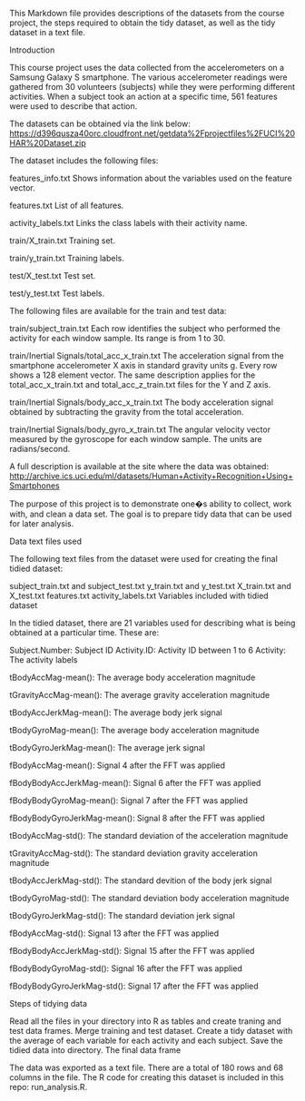 This Markdown file provides descriptions of the datasets from the course project, the steps required to obtain the tidy dataset, as well as the tidy dataset in a text file.

Introduction

This course project uses the data collected from the accelerometers on a Samsung Galaxy S smartphone. The various accelerometer readings were gathered from 30 volunteers (subjects) while they were performing different activities. When a subject took an action at a specific time, 561 features were used to describe that action.

The datasets can be obtained via the link below: https://d396qusza40orc.cloudfront.net/getdata%2Fprojectfiles%2FUCI%20HAR%20Dataset.zip

The dataset includes the following files:

features_info.txt Shows information about the variables used on the feature vector.

features.txt List of all features.

activity_labels.txt Links the class labels with their activity name.

train/X_train.txt Training set.

train/y_train.txt Training labels.

test/X_test.txt Test set.

test/y_test.txt Test labels.

The following files are available for the train and test data:

train/subject_train.txt Each row identifies the subject who performed the activity for each window sample. Its range is from 1 to 30.

train/Inertial Signals/total_acc_x_train.txt The acceleration signal from the smartphone accelerometer X axis in standard gravity units g. Every row shows a 128 element vector. The same description applies for the total_acc_x_train.txt and total_acc_z_train.txt files for the Y and Z axis.

train/Inertial Signals/body_acc_x_train.txt The body acceleration signal obtained by subtracting the gravity from the total acceleration.

train/Inertial Signals/body_gyro_x_train.txt The angular velocity vector measured by the gyroscope for each window sample. The units are radians/second.

A full description is available at the site where the data was obtained: http://archive.ics.uci.edu/ml/datasets/Human+Activity+Recognition+Using+Smartphones

The purpose of this project is to demonstrate one�s ability to collect, work with, and clean a data set. The goal is to prepare tidy data that can be used for later analysis.

Data text files used

The following text files from the dataset were used for creating the final tidied dataset:

subject_train.txt and subject_test.txt
y_train.txt and y_test.txt
X_train.txt and X_test.txt
features.txt
activity_labels.txt
Variables included with tidied dataset

In the tidied dataset, there are 21 variables used for describing what is being obtained at a particular time. These are:

Subject.Number: Subject ID
Activity.ID: Activity ID between 1 to 6
Activity: The activity labels

tBodyAccMag-mean(): The average body acceleration magnitude

tGravityAccMag-mean(): The average gravity acceleration magnitude

tBodyAccJerkMag-mean(): The average body jerk signal

tBodyGyroMag-mean(): The average body acceleration magnitude

tBodyGyroJerkMag-mean(): The average jerk signal

fBodyAccMag-mean(): Signal 4 after the FFT was applied

fBodyBodyAccJerkMag-mean(): Signal 6 after the FFT was applied

fBodyBodyGyroMag-mean(): Signal 7 after the FFT was applied

fBodyBodyGyroJerkMag-mean(): Signal 8 after the FFT was applied

tBodyAccMag-std(): The standard deviation of the acceleration magnitude

tGravityAccMag-std(): The standard deviation gravity acceleration magnitude

tBodyAccJerkMag-std(): The standard devition of the body jerk signal

tBodyGyroMag-std(): The standard deviation body acceleration magnitude

tBodyGyroJerkMag-std(): The standard deviation jerk signal

fBodyAccMag-std(): Signal 13 after the FFT was applied

fBodyBodyAccJerkMag-std(): Signal 15 after the FFT was applied

fBodyBodyGyroMag-std(): Signal 16 after the FFT was applied

fBodyBodyGyroJerkMag-std(): Signal 17 after the FFT was applied

Steps of tidying data

Read all the files in your directory into R as tables and create traning and test data frames.
Merge training and test dataset.
Create a tidy dataset with the average of each variable for each activity and each subject.
Save the tidied data into directory.
The final data frame

The data was exported as a text file. There are a total of 180 rows and 68 columns in the file. The R code for creating this dataset is included in this repo: run_analysis.R.
